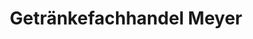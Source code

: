 ---
title: "Getränkefachhandel Meyer"
url: /waldstetten/getraenkefachhandel-meyer/
shop: Getränke
---